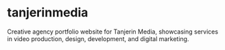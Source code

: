 # tanjerinmedia
Creative agency portfolio website for Tanjerin Media, showcasing services in video production, design, development, and digital marketing.
